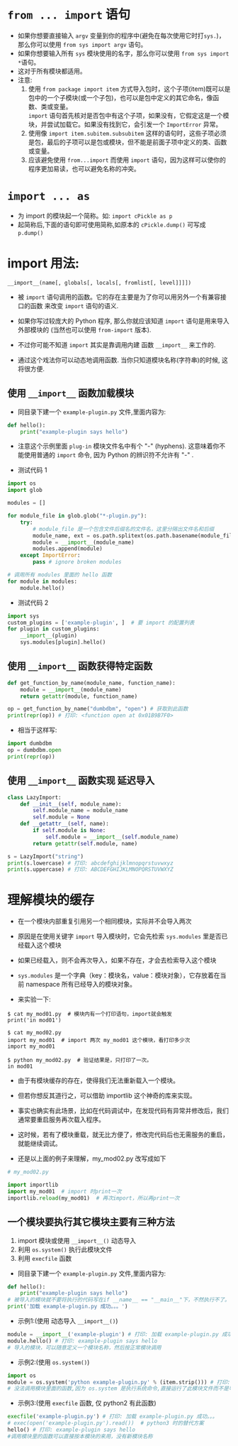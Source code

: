 ﻿
# `from ... import` 语句
- 如果你想要直接输入 `argv` 变量到你的程序中(避免在每次使用它时打`sys.`)，那么你可以使用 `from sys import argv` 语句。
- 如果你想要输入所有 `sys` 模块使用的名字，那么你可以使用 `from sys import *`语句。
- 这对于所有模块都适用。
- 注意:
    1. 使用 `from package import item` 方式导入包时，这个子项(item)既可以是包中的一个子模块(或一个子包)，也可以是包中定义的其它命名，像函数、类或变量。  
       `import` 语句首先核对是否包中有这个子项，如果没有，它假定这是一个模块，并尝试加载它。如果没有找到它，会引发一个 `ImportError` 异常。
    2. 使用像 `import item.subitem.subsubitem` 这样的语句时，这些子项必须是包，最后的子项可以是包或模块，但不能是前面子项中定义的类、函数或变量。
    3. 应该避免使用 `from...import` 而使用 `import` 语句，因为这样可以使你的程序更加易读，也可以避免名称的冲突。


# `import ... as`
- 为 import 的模块起一个简称。如: `import cPickle as p`
- 起简称后,下面的语句即可使用简称,如原本的 `cPickle.dump()` 可写成 `p.dump()`


# __import__ 用法:
`__import__(name[, globals[, locals[, fromlist[, level]]]])`
- 被 `import` 语句调用的函数。它的存在主要是为了你可以用另外一个有兼容接口的函数 来改变 `import` 语句的语义.

- 如果你写过较庞大的 Python 程序, 那么你就应该知道 `import` 语句是用来导入外部模块的 (当然也可以使用 `from-import` 版本).
- 不过你可能不知道 `import` 其实是靠调用内建 函数 `__import__` 来工作的.
- 通过这个戏法你可以动态地调用函数. 当你只知道模块名称(字符串)的时候, 这将很方便.


## 使用 `__import__` 函数加载模块
- 同目录下建一个 `example-plugin.py` 文件,里面内容为:
```python
def hello():
    print("example-plugin says hello")
```
- 注意这个示例里面 `plug-in` 模块文件名中有个 "-" (hyphens). 这意味着你不能使用普通的 `import` 命令, 因为 Python 的辨识符不允许有 "-" .

- 测试代码 1
```python
import os
import glob

modules = []

for module_file in glob.glob("*-plugin.py"):
    try:
        # module_file 是一个包含文件后缀名的文件名，这里分隔出文件名和后缀
        module_name, ext = os.path.splitext(os.path.basename(module_file))
        module = __import__(module_name)
        modules.append(module)
    except ImportError:
        pass # ignore broken modules

# 调用所有 modules 里面的 hello 函数
for module in modules:
    module.hello()
```

- 测试代码 2
```python
import sys
custom_plugins = ['example-plugin', ]  # 要 import 的配置列表
for plugin in custom_plugins:
    __import__(plugin)
    sys.modules[plugin].hello()
```


## 使用 `__import__` 函数获得特定函数
```python
def get_function_by_name(module_name, function_name):
    module = __import__(module_name)
    return getattr(module, function_name)

op = get_function_by_name("dumbdbm", "open") # 获取到此函数
print(repr(op)) # 打印: <function open at 0x01B9B7F0>
```

- 相当于这样写:
```python
import dumbdbm
op = dumbdbm.open
print(repr(op))
```


## 使用 `__import__` 函数实现 延迟导入
```python
class LazyImport:
    def __init__(self, module_name):
        self.module_name = module_name
        self.module = None
    def __getattr__(self, name):
        if self.module is None:
            self.module = __import__(self.module_name)
        return getattr(self.module, name)

s = LazyImport("string")
print(s.lowercase) # 打印: abcdefghijklmnopqrstuvwxyz
print(s.uppercase) # 打印: ABCDEFGHIJKLMNOPQRSTUVWXYZ
```

# 理解模块的缓存
- 在一个模块内部重复引用另一个相同模块，实际并不会导入两次
- 原因是在使用关键字 `import` 导入模块时，它会先检索 `sys.modules` 里是否已经载入这个模块
- 如果已经载入，则不会再次导入，如果不存在，才会去检索导入这个模块
- `sys.modules` 是一个字典（key：模块名，value：模块对象），它存放着在当前 namespace 所有已经导入的模块对象。

- 来实验一下:
```shell
$ cat my_mod01.py  # 模块内有一个打印语句，import就会触发
print('in mod01')

$ cat my_mod02.py
import my_mod01  # import 两次 my_mod01 这个模块，看打印多少次
import my_mod01

$ python my_mod02.py  # 验证结果是，只打印了一次。
in mod01
```

- 由于有模块缓存的存在，使得我们无法重新载入一个模块。
- 但若你想反其道行之，可以借助 importlib 这个神奇的库来实现。
- 事实也确实有此场景，比如在代码调试中，在发现代码有异常并修改后，我们通常要重启服务再次载入程序。
- 这时候，若有了模块重载，就无比方便了，修改完代码后也无需服务的重启，就能继续调试。

- 还是以上面的例子来理解，my_mod02.py 改写成如下
```python
# my_mod02.py

import importlib
import my_mod01  # import 时print一次
importlib.reload(my_mod01)  # 再次import，所以再print一次
```


## 一个模块要执行其它模块主要有三种方法
1. import 模块或使用 `__import__()` 动态导入
2. 利用 `os.system()` 执行此模块文件
3. 利用 `execfile` 函数

- 同目录下建一个 `example-plugin.py` 文件,里面内容为:
```python
def hello():
    print("example-plugin says hello")
# 被导入的模块就不要将执行的代码写在if __name__ == "__main__"下，不然执行不了。
print('加载 example-plugin.py 成功。。。')
```

- 示例1:(使用 动态导入 `__import__()`)
```python
module = __import__('example-plugin') # 打印: 加载 example-plugin.py 成功。。。
module.hello() # 打印: example-plugin says hello
# 导入的模块，可以随意定义一个模块名称，然后按正常模块调用
```

- 示例2:(使用 `os.system()`)
```python
import os
module = os.system('python example-plugin.py' % (item.strip())) # 打印: 加载 example-plugin.py 成功。。。
# 没法调用模块里面的函数,因为 os.system 是执行系统命令,直接运行了此模块文件而不是导入它
```

- 示例3:(使用 `execfile` 函数, 仅 python2 有此函数)
```python
execfile('example-plugin.py') # 打印: 加载 example-plugin.py 成功。。。
# exec(open('example-plugin.py').read())  # python3 时的替代方案
hello() # 打印: example-plugin says hello
#调用模块里的函数可以直接按本模块的来用，没有新模块名称
```


